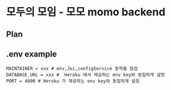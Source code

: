
# 모두의 모임 - 모모 momo backend


## Plan


## .env example

```
MAINTAINER = xxx # env,Joi,configService 동작을 점검 
DATABASE_URL = xxx #  Heroku 에서 제공하는 env key와 동일하게 설정 
PORT = 4000 # Heroku 가 제공하는 env key와 동일하게 설정
```